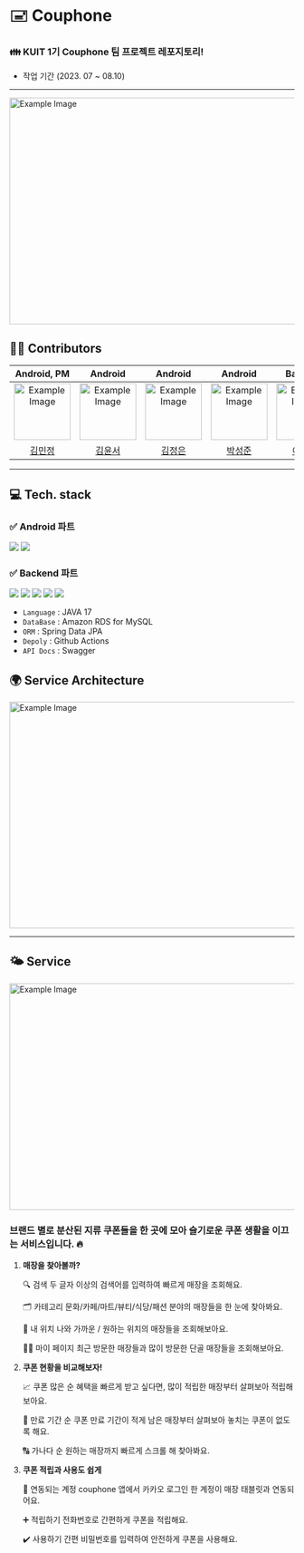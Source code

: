 # 🖃 Couphone 
### 👪 KUIT 1기 Couphone 팀 프로젝트 레포지토리! 
- 작업 기간 (2023. 07 ~ 08.10)
---
<img src="https://github.com/KUIT-Couphone/.github/assets/96612168/cf8afda4-1784-4048-964e-36e8edb8d0fe" alt="Example Image" width="650" height="400">

## 👨‍💻 Contributors
| Android, PM | Android  | Android  | Android |  Backend  | Backend  | Backend |
| :---:   | :---: | :---: | :---: | :---: | :---: | :---: |
| <img src="https://github.com/KUIT-Couphone/.github/assets/96612168/2ae46b8f-8750-4bab-a2e1-7ac39a3335b7" alt="Example Image" width="100" height="100"> | <img src="https://avatars.githubusercontent.com/u/131870144?v=4" alt="Example Image" width="100" height="100"> | <img src="https://avatars.githubusercontent.com/u/122519994?v=4" alt="Example Image" width="100" height="100"> | <img src="https://avatars.githubusercontent.com/u/111122515?v=4" alt="Example Image" width="100" height="100"> | <img src="https://avatars.githubusercontent.com/u/96612168?v=4" alt="Example Image" width="100" height="100"> | <img src="https://avatars.githubusercontent.com/u/66028419?v=4" alt="Example Image" width="100" height="100"> | <img src="https://avatars.githubusercontent.com/u/77543455?v=4" alt="Example Image" width="100" height="100"> |
| [김민정](https://github.com/mjk02123) | [김윤서](https://github.com/yskim6772)  | [김정은](https://github.com/jsilver01)  | [박성준](https://github.com/park99999) |  [이재현](https://github.com/versatile0010)  | [임수빈](https://github.com/limsubinn)  | [유정현](https://github.com/akfrdma0125) |
---

## 💻 Tech. stack
### ✅ Android 파트
<img src="https://img.shields.io/badge/Kotlin-7F52FF?style=for-the-badge&logo=Kotlin&logoColor=white"> <img src="https://img.shields.io/badge/Android Studio-3DDC84?style=for-the-badge&logo=Android Studio&logoColor=white">

### ✅ Backend 파트
 <img src="https://img.shields.io/badge/Spring Boot-6DB33F?style=for-the-badge&logo=Spring Boot&logoColor=white"> <img src="https://img.shields.io/badge/Amazon AWS-232F3E?style=for-the-badge&logo=Amazon AWS&logoColor=white"> <img src="https://img.shields.io/badge/Amazon S3-569A31?style=for-the-badge&logo=Amazon S3&logoColor=white"> <img src="https://img.shields.io/badge/Amazon RDS-527FFF?style=for-the-badge&logo=Amazon RDS&logoColor=white"> <img src="https://img.shields.io/badge/MySQL-4479A1?style=for-the-badge&logo=MySQL&logoColor=white">

- `Language` : JAVA 17
- `DataBase` : Amazon RDS for MySQL
- `ORM` : Spring Data JPA
- `Depoly` : Github Actions
- `API Docs` : Swagger

## 🌍 Service Architecture
<img src="https://github.com/KUIT-Couphone/.github/assets/96612168/81e0e757-8507-4b49-930e-bc66f2ba784c" alt="Example Image" width="850" height="400">

---
## 🌤️ Service 
<img src="https://github.com/KUIT-Couphone/.github/assets/96612168/e0763824-e61c-4970-924b-10cb87c4230a" alt="Example Image" width="750" height="400">

### 브랜드 별로 분산된 지류 쿠폰들을 한 곳에 모아 슬기로운 쿠폰 생활을 이끄는 서비스입니다. 🔥


1. **매장을 찾아볼까?**
    
    🔍 검색 
    두 글자 이상의 검색어를 입력하여 빠르게 매장을 조회해요.
    
    🗂️ 카테고리 
    문화/카페/마트/뷰티/식당/패션 분야의 매장들을 한 눈에 찾아봐요.
    
    📍 내 위치 
    나와 가까운 / 원하는 위치의 매장들을 조회해보아요.
    
    👦🏻 마이 페이지
    최근 방문한 매장들과 많이 방문한 단골 매장들을 조회해보아요.
    

2. **쿠폰 현황을 비교해보자!**
    
    📈 쿠폰 많은 순 
    혜택을 빠르게 받고 싶다면, 많이 적립한 매장부터 살펴보아 적립해보아요.
    
    📆 만료 기간 순 
    쿠폰 만료 기간이 적게 남은 매장부터 살펴보아 놓치는 쿠폰이 없도록 해요.
    
    🔠 가나다 순 
    원하는 매장까지 빠르게 스크롤 해 찾아봐요.
    

3. **쿠폰 적립과 사용도 쉽게**
    
    👥 연동되는 계정 
    couphone 앱에서 카카오 로그인 한 계정이 매장 태블릿과 연동되어요.
    
    ➕ 적립하기
    전화번호로 간편하게 쿠폰을 적립해요.
    
    ✔️ 사용하기
    간편 비밀번호를 입력하여 안전하게 쿠폰을 사용해요.
